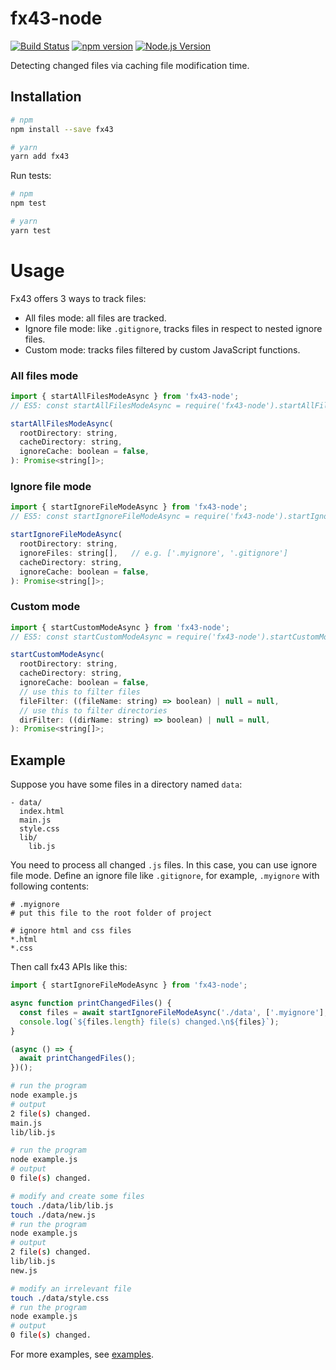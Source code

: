 # fx43-node

[![Build Status](https://travis-ci.org/mgenware/fx43-node.svg?branch=master)](http://travis-ci.org/mgenware/fx43-node)
[![npm version](https://badge.fury.io/js/fx43.svg)](https://badge.fury.io/js/fx43)
[![Node.js Version](http://img.shields.io/node/v/fx43.svg)](https://nodejs.org/en/)

Detecting changed files via caching file modification time.

## Installation
```sh
# npm
npm install --save fx43

# yarn
yarn add fx43
```

Run tests:
```sh
# npm
npm test

# yarn
yarn test
```

# Usage
Fx43 offers 3 ways to track files:
* All files mode: all files are tracked.
* Ignore file mode: like `.gitignore`, tracks files in respect to nested ignore files.
* Custom mode: tracks files filtered by custom JavaScript functions.

### All files mode
```js
import { startAllFilesModeAsync } from 'fx43-node';
// ES5: const startAllFilesModeAsync = require('fx43-node').startAllFilesModeAsync;

startAllFilesModeAsync(
  rootDirectory: string,
  cacheDirectory: string,
  ignoreCache: boolean = false,
): Promise<string[]>;
```

### Ignore file mode
```js
import { startIgnoreFileModeAsync } from 'fx43-node';
// ES5: const startIgnoreFileModeAsync = require('fx43-node').startIgnoreFileModeAsync;

startIgnoreFileModeAsync(
  rootDirectory: string,
  ignoreFiles: string[],   // e.g. ['.myignore', '.gitignore']
  cacheDirectory: string,
  ignoreCache: boolean = false,
): Promise<string[]>;
```

### Custom mode
```js
import { startCustomModeAsync } from 'fx43-node';
// ES5: const startCustomModeAsync = require('fx43-node').startCustomModeAsync;

startCustomModeAsync(
  rootDirectory: string,
  cacheDirectory: string,
  ignoreCache: boolean = false,
  // use this to filter files
  fileFilter: ((fileName: string) => boolean) | null = null,
  // use this to filter directories
  dirFilter: ((dirName: string) => boolean) | null = null,
): Promise<string[]>;
```

## Example
Suppose you have some files in a directory named `data`:
```
- data/
  index.html
  main.js
  style.css
  lib/
    lib.js
```

You need to process all changed `.js` files. In this case, you can use ignore file mode. Define an ignore file like `.gitignore`, for example, `.myignore` with following contents:
```
# .myignore
# put this file to the root folder of project

# ignore html and css files
*.html
*.css
```

Then call fx43 APIs like this:
```javascript
import { startIgnoreFileModeAsync } from 'fx43-node';

async function printChangedFiles() {
  const files = await startIgnoreFileModeAsync('./data', ['.myignore'], './.cache');
  console.log(`${files.length} file(s) changed.\n${files}`);
}

(async () => {
  await printChangedFiles();
})();
```

```sh
# run the program
node example.js
# output
2 file(s) changed.
main.js
lib/lib.js

# run the program
node example.js
# output
0 file(s) changed.

# modify and create some files
touch ./data/lib/lib.js
touch ./data/new.js
# run the program
node example.js
# output
2 file(s) changed.
lib/lib.js
new.js

# modify an irrelevant file
touch ./data/style.css
# run the program
node example.js
# output
0 file(s) changed.
```

For more examples, see [examples](https://github.com/mgenware/fx43-node/tree/master/examples).